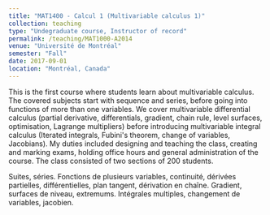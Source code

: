 ```yaml
---
title: "MAT1400 - Calcul 1 (Multivariable calculus 1)"
collection: teaching
type: "Undegraduate course, Instructor of record"
permalink: /teaching/MAT1000-A2014
venue: "Université de Montréal"
semester: "Fall"
date: 2017-09-01
location: "Montréal, Canada"
---
```


This is the first course where students learn about multivariable calculus. The covered subjects start with sequence and series, before going into functions of more than one variables. We cover multivariable differential calculus (partial derivative, differentials, gradient, chain rule, level surfaces, optimisation, Lagrange multipliers) before introducing multivariable integral calculus (Iterated integrals, Fubini's theorem, change of variables, Jacobians). My duties included designing and teaching the class, creating and marking exams, holding office hours and general administration of the course. The class consisted of two sections of 200 students.

Suites, séries. Fonctions de plusieurs variables, continuité, dérivées partielles, différentielles, plan tangent, dérivation en chaîne. Gradient, surfaces de niveau, extremums. Intégrales multiples, changement de variables, jacobien.
